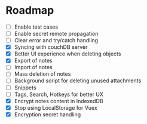 # Roadmap

* [ ] Enable test cases
* [ ] Enable secret remote propagation
* [ ] Clear error and try/catch handling
* [x] Syncing with couchDB server
* [x] Better UI experience when deleting objects
* [x] Export of notes
* [ ] Import of notes
* [ ] Mass deletion of notes
* [ ] Background script for deleting unused attachments
* [ ] Snippets
* [ ] Tags, Search, Hotkeys for better UX
* [x] Encrypt notes content in IndexedDB
* [x] Stop using LocalStorage for Vuex
* [x] Encryption secret handling